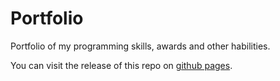 # Portfolio

Portfolio of my programming skills, awards and other habilities.

You can visit the release of this repo on [github pages](https://L-Anghelo-Chinchilla.github.io/portfolio/build). 
